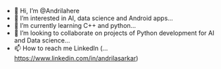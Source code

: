 - 👋 Hi, I’m @Andrilahere
- 👀 I’m interested in AI, data science and Android apps...
- 🌱 I’m currently learning C++ and python...
- 💞️ I’m looking to collaborate on projects of Python development for AI and Data science...
- 📫 How to reach me LinkedIn (...
https://www.linkedin.com/in/andrilasarkar)
<!---
Andrilahere/Andrilahere is a ✨ special ✨ repository because its `README.md` (this file) appears on your GitHub profile.
You can click the Preview link to take a look at your changes.
--->
